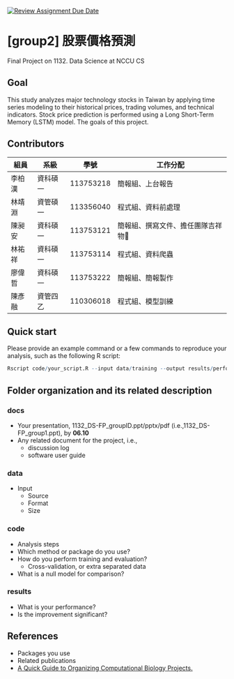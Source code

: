 [![Review Assignment Due Date](https://classroom.github.com/assets/deadline-readme-button-22041afd0340ce965d47ae6ef1cefeee28c7c493a6346c4f15d667ab976d596c.svg)](https://classroom.github.com/a/HR2Xz9sU)

# [group2] 股票價格預測

Final Project on 1132. Data Science at NCCU CS

## Goal

This study analyzes major technology stocks in Taiwan by applying time series modeling to their historical prices, trading volumes, and technical indicators. Stock price prediction is performed using a Long Short-Term Memory (LSTM) model.
The goals of this project.

## Contributors

| 組員   | 系級     | 學號      | 工作分配                           |
| ------ | -------- | --------- | ---------------------------------- |
| 李柏漢 | 資科碩一 | 113753218 | 簡報組、上台報告                   |
| 林靖淵 | 資管碩一 | 113356040 | 程式組、資料前處理                 |
| 陳昶安 | 資科碩一 | 113753121 | 簡報組、撰寫文件、擔任團隊吉祥物🐘 |
| 林祐祥 | 資科碩一 | 113753114 | 程式組、資料爬蟲                   |
| 廖偉哲 | 資科碩一 | 113753222 | 簡報組、簡報製作                   |
| 陳彥融 | 資管四乙 | 110306018 | 程式組、模型訓練                   |

## Quick start

Please provide an example command or a few commands to reproduce your analysis, such as the following R script:

```R
Rscript code/your_script.R --input data/training --output results/performance.tsv
```

## Folder organization and its related description

### docs

- Your presentation, 1132_DS-FP_groupID.ppt/pptx/pdf (i.e.,1132_DS-FP_group1.ppt), by **06.10**
- Any related document for the project, i.e.,
  - discussion log
  - software user guide

### data

- Input
  - Source
  - Format
  - Size

### code

- Analysis steps
- Which method or package do you use?
- How do you perform training and evaluation?
  - Cross-validation, or extra separated data
- What is a null model for comparison?

### results

- What is your performance?
- Is the improvement significant?

## References

- Packages you use
- Related publications
- [A Quick Guide to Organizing Computational Biology Projects.](https://journals.plos.org/ploscompbiol/article?id=10.1371/journal.pcbi.1000424)
